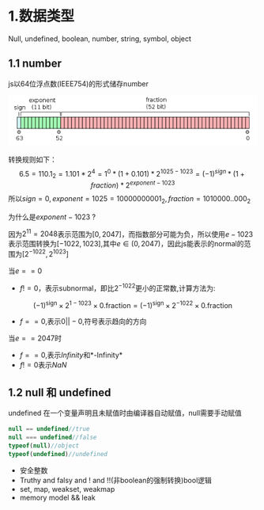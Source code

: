 # 1.数据类型

Null, undefined, boolean, number, string, symbol, object

## 1.1 number

js以64位浮点数(IEEE754)的形式储存number

![IEEE 754 Double Floating Point Format.svg](./618px-IEEE_754_Double_Floating_Point_Format.svg.png)

转换规则如下：
$$
6.5 = 110.1_2 = 1.101*2^4 = 1^0*(1+0.101)*2^{1025-1023}=(-1)^{sign}*(1+fraction)*2^{exponent-1023}
$$
所以$sign=0,exponent=1025=10000000001_2,fraction=1010000..000_2$

为什么是$exponent-1023$ ?

因为$2^{11} = 2048$表示范围为$[0,2047]$，而指数部分可能为负，所以使用$e-1023$表示范围转换为$[-1022,1023]$,其中$e \in (0,2047)$，因此js能表示的normal的范围为$[2^{-1022},2^{1023}]$

当$e == 0$ 

- $f!=0$，表示subnormal，即比$2^{-1022}$更小的正常数,计算方法为:

$$
{\displaystyle (-1)^{\text{sign}}\times 2^{1-1023}\times 0.{\text{fraction}}=(-1)^{\text{sign}}\times 2^{-1022}\times 0.{\text{fraction}}}
$$

- $f==0$,表示$0 ||-0$,符号表示趋向的方向

当$e==2047$时

- $f == 0$,表示*Infinity*和*-Infinity*
- $f!=0$表示*NaN*

## 1.2 null 和 undefined

undefined 在一个变量声明且未赋值时由编译器自动赋值，null需要手动赋值

```javascript
null == undefined//true
null === undefined//false
typeof(null)//object
typeof(undefined)//undefined
```

- 安全整数
- Truthy and falsy and ! and !!(非boolean的强制转换)bool逻辑
- set, map, weakset, weakmap
- memory model && leak